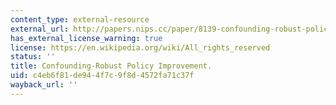 ```yaml
---
content_type: external-resource
external_url: http://papers.nips.cc/paper/8139-confounding-robust-policy-improvement
has_external_license_warning: true
license: https://en.wikipedia.org/wiki/All_rights_reserved
status: ''
title: Confounding-Robust Policy Improvement.
uid: c4eb6f81-de94-4f7c-9f8d-4572fa71c37f
wayback_url: ''
---
```

